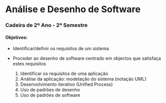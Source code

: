 # Análise e Desenho de Software

### Cadeira de 2º Ano - 2º Semestre

#### Objetivos:

* Identificar/definir os requisitos de um sistema
* Proceder ao desenho de software centrado em objectos que satisfaça estes requisitos

    1. Identificar os requisitos de uma aplicação
    2. Análise da aplicação: modelação do sistema (notação UML)
    3. Desenvolvimento iterativo (Unified Process)
    4. Uso de padrões de desenho
    5. Uso de padrões de software


